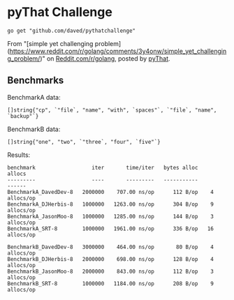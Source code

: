 # pyThat Challenge

    go get "github.com/daved/pythatchallenge"

From "[simple yet challenging problem]
(https://www.reddit.com/r/golang/comments/3y4onw/simple_yet_challenging_problem/)"
on [Reddit.com/r/golang](https://www.reddit.com/r/golang/), posted by 
[pyThat](https://www.reddit.com/user/pyThat).

## Benchmarks

BenchmarkA data:
```
[]string{"cp", `"file`, "name", "with", `spaces"`, `"file`, "name", `backup"`}
```

BenchmarkB data:
```
[]string{"one", "two", `"three`, "four", `five"`}
```

Results:
```
benchmark                  iter       time/iter   bytes alloc         allocs
---------                  ----       ---------   -----------         ------
BenchmarkA_DavedDev-8   2000000    707.00 ns/op      112 B/op    4 allocs/op
BenchmarkA_DJHerbis-8   1000000   1263.00 ns/op      304 B/op    9 allocs/op
BenchmarkA_JasonMoo-8   1000000   1285.00 ns/op      144 B/op    3 allocs/op
BenchmarkA_SRT-8        1000000   1961.00 ns/op      336 B/op   16 allocs/op

BenchmarkB_DavedDev-8   3000000    464.00 ns/op       80 B/op    4 allocs/op
BenchmarkB_DJHerbis-8   2000000    698.00 ns/op      128 B/op    4 allocs/op
BenchmarkB_JasonMoo-8   2000000    843.00 ns/op      112 B/op    3 allocs/op
BenchmarkB_SRT-8        1000000   1184.00 ns/op      208 B/op    9 allocs/op
```
